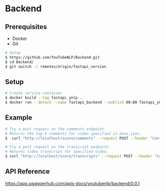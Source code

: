 # Backend


## Prerequisites
- Docker
- Git

```bash
# Setup
$ https://github.com/YouTubeNLP/Backend.git
$ cd Backend/
$ git switch -c remotes/origin/fastapi_version
```

## Setup

```bash
# Create service container
$ docker build --tag fastapi_ynlp .
$ docker run --detach --name fastapi_backend --publish 80:80 fastapi_ynlp
 ```
## Example

```bash
# Try a post request on the comments endpoint.
# Returns the top k comments for video specified in data.json.
$  curl "http://localhost/score/comments" --request POST --header "Content-Type: application/json" --data @data.json
```

```bash
# Try a post request on the transcript endpoint.
# Returns video transcript for specified video.
$ curl "http://localhost/score/transcripts" --request POST --header "Content-Type: application/json" --data @data.json
```
## API Reference
https://app.swaggerhub.com/apis-docs/youtubenlp/backend/0.0.1
<!-- <table>
	<tr>
		<th>Method</th>
		<th>Status</th>
		<th>Url</th>
		<th>Response</th>
	</tr>
	<tr>
		<td>POST</td>
		<td>201</td>
		<td>http://127.0.0.1:8080/score/comments</td>
		<td>
			
{
	
}	
		</td>
	</tr>
	<tr>
		<td>POST</td>
		<td>201</td>
		<td>http://127.0.0.1:8080/score/transcript</td>
		<td>	
{
	
}	
		</td>
	</tr>
</table> -->
